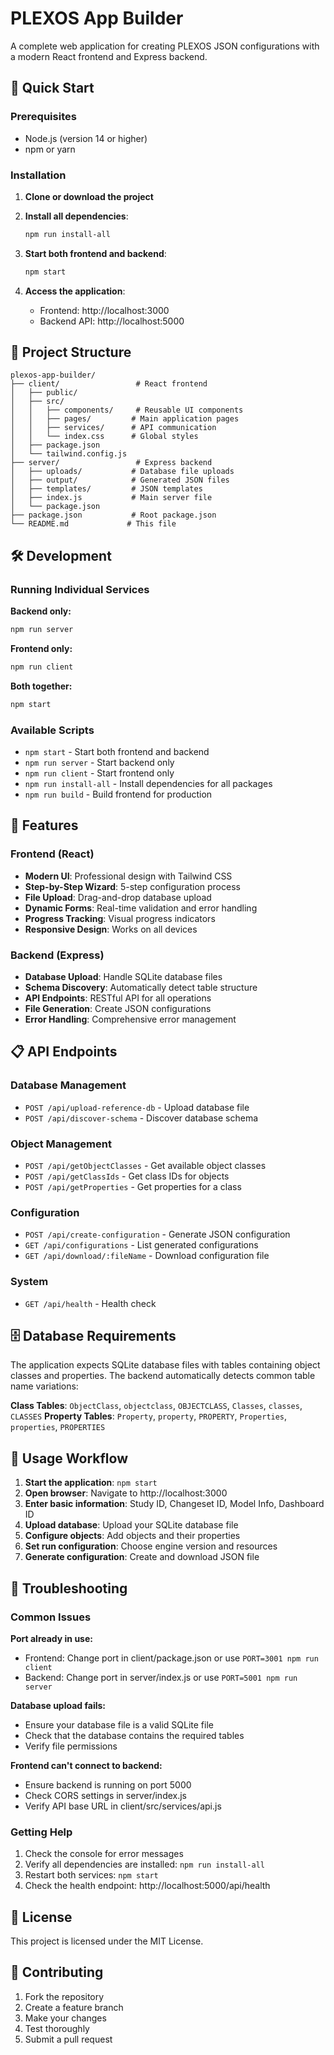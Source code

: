 # PLEXOS App Builder

A complete web application for creating PLEXOS JSON configurations with a modern React frontend and Express backend.

## 🚀 Quick Start

### Prerequisites
- Node.js (version 14 or higher)
- npm or yarn

### Installation

1. **Clone or download the project**
2. **Install all dependencies**:
   ```bash
   npm run install-all
   ```

3. **Start both frontend and backend**:
   ```bash
   npm start
   ```

4. **Access the application**:
   - Frontend: http://localhost:3000
   - Backend API: http://localhost:5000

## 📁 Project Structure

```
plexos-app-builder/
├── client/                 # React frontend
│   ├── public/
│   ├── src/
│   │   ├── components/     # Reusable UI components
│   │   ├── pages/         # Main application pages
│   │   ├── services/      # API communication
│   │   └── index.css      # Global styles
│   ├── package.json
│   └── tailwind.config.js
├── server/                 # Express backend
│   ├── uploads/           # Database file uploads
│   ├── output/            # Generated JSON files
│   ├── templates/         # JSON templates
│   ├── index.js           # Main server file
│   └── package.json
├── package.json           # Root package.json
└── README.md             # This file
```

## 🛠️ Development

### Running Individual Services

**Backend only:**
```bash
npm run server
```

**Frontend only:**
```bash
npm run client
```

**Both together:**
```bash
npm start
```

### Available Scripts

- `npm start` - Start both frontend and backend
- `npm run server` - Start backend only
- `npm run client` - Start frontend only
- `npm run install-all` - Install dependencies for all packages
- `npm run build` - Build frontend for production

## 🔧 Features

### Frontend (React)
- **Modern UI**: Professional design with Tailwind CSS
- **Step-by-Step Wizard**: 5-step configuration process
- **File Upload**: Drag-and-drop database upload
- **Dynamic Forms**: Real-time validation and error handling
- **Progress Tracking**: Visual progress indicators
- **Responsive Design**: Works on all devices

### Backend (Express)
- **Database Upload**: Handle SQLite database files
- **Schema Discovery**: Automatically detect table structure
- **API Endpoints**: RESTful API for all operations
- **File Generation**: Create JSON configurations
- **Error Handling**: Comprehensive error management

## 📋 API Endpoints

### Database Management
- `POST /api/upload-reference-db` - Upload database file
- `POST /api/discover-schema` - Discover database schema

### Object Management
- `POST /api/getObjectClasses` - Get available object classes
- `POST /api/getClassIds` - Get class IDs for objects
- `POST /api/getProperties` - Get properties for a class

### Configuration
- `POST /api/create-configuration` - Generate JSON configuration
- `GET /api/configurations` - List generated configurations
- `GET /api/download/:fileName` - Download configuration file

### System
- `GET /api/health` - Health check

## 🗄️ Database Requirements

The application expects SQLite database files with tables containing object classes and properties. The backend automatically detects common table name variations:

**Class Tables**: `ObjectClass`, `objectclass`, `OBJECTCLASS`, `Classes`, `classes`, `CLASSES`
**Property Tables**: `Property`, `property`, `PROPERTY`, `Properties`, `properties`, `PROPERTIES`

## 🎯 Usage Workflow

1. **Start the application**: `npm start`
2. **Open browser**: Navigate to http://localhost:3000
3. **Enter basic information**: Study ID, Changeset ID, Model Info, Dashboard ID
4. **Upload database**: Upload your SQLite database file
5. **Configure objects**: Add objects and their properties
6. **Set run configuration**: Choose engine version and resources
7. **Generate configuration**: Create and download JSON file

## 🐛 Troubleshooting

### Common Issues

**Port already in use:**
- Frontend: Change port in client/package.json or use `PORT=3001 npm run client`
- Backend: Change port in server/index.js or use `PORT=5001 npm run server`

**Database upload fails:**
- Ensure your database file is a valid SQLite file
- Check that the database contains the required tables
- Verify file permissions

**Frontend can't connect to backend:**
- Ensure backend is running on port 5000
- Check CORS settings in server/index.js
- Verify API base URL in client/src/services/api.js

### Getting Help

1. Check the console for error messages
2. Verify all dependencies are installed: `npm run install-all`
3. Restart both services: `npm start`
4. Check the health endpoint: http://localhost:5000/api/health

## 📝 License

This project is licensed under the MIT License.

## 🤝 Contributing

1. Fork the repository
2. Create a feature branch
3. Make your changes
4. Test thoroughly
5. Submit a pull request 